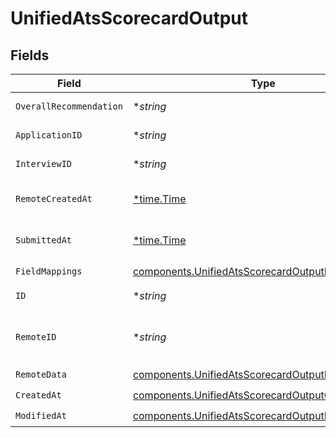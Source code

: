 # UnifiedAtsScorecardOutput


## Fields

| Field                                                                                                                  | Type                                                                                                                   | Required                                                                                                               | Description                                                                                                            |
| ---------------------------------------------------------------------------------------------------------------------- | ---------------------------------------------------------------------------------------------------------------------- | ---------------------------------------------------------------------------------------------------------------------- | ---------------------------------------------------------------------------------------------------------------------- |
| `OverallRecommendation`                                                                                                | **string*                                                                                                              | :heavy_minus_sign:                                                                                                     | The overall recommendation                                                                                             |
| `ApplicationID`                                                                                                        | **string*                                                                                                              | :heavy_minus_sign:                                                                                                     | The UUID of the application                                                                                            |
| `InterviewID`                                                                                                          | **string*                                                                                                              | :heavy_minus_sign:                                                                                                     | The UUID of the interview                                                                                              |
| `RemoteCreatedAt`                                                                                                      | [*time.Time](https://pkg.go.dev/time#Time)                                                                             | :heavy_minus_sign:                                                                                                     | The remote creation date of the scorecard                                                                              |
| `SubmittedAt`                                                                                                          | [*time.Time](https://pkg.go.dev/time#Time)                                                                             | :heavy_minus_sign:                                                                                                     | The submission date of the scorecard                                                                                   |
| `FieldMappings`                                                                                                        | [components.UnifiedAtsScorecardOutputFieldMappings](../../models/components/unifiedatsscorecardoutputfieldmappings.md) | :heavy_check_mark:                                                                                                     | N/A                                                                                                                    |
| `ID`                                                                                                                   | **string*                                                                                                              | :heavy_minus_sign:                                                                                                     | The UUID of the scorecard                                                                                              |
| `RemoteID`                                                                                                             | **string*                                                                                                              | :heavy_minus_sign:                                                                                                     | The remote ID of the scorecard in the context of the 3rd Party                                                         |
| `RemoteData`                                                                                                           | [components.UnifiedAtsScorecardOutputRemoteData](../../models/components/unifiedatsscorecardoutputremotedata.md)       | :heavy_check_mark:                                                                                                     | N/A                                                                                                                    |
| `CreatedAt`                                                                                                            | [components.UnifiedAtsScorecardOutputCreatedAt](../../models/components/unifiedatsscorecardoutputcreatedat.md)         | :heavy_check_mark:                                                                                                     | N/A                                                                                                                    |
| `ModifiedAt`                                                                                                           | [components.UnifiedAtsScorecardOutputModifiedAt](../../models/components/unifiedatsscorecardoutputmodifiedat.md)       | :heavy_check_mark:                                                                                                     | N/A                                                                                                                    |